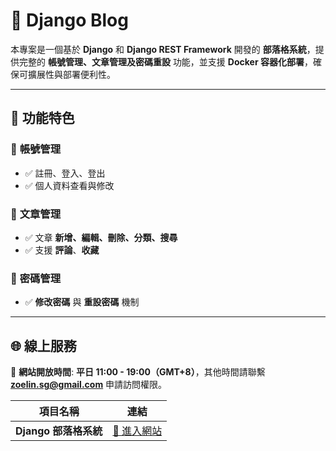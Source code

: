 # 📝 Django Blog 

本專案是一個基於 **Django** 和 **Django REST Framework** 開發的 **部落格系統**，提供完整的 **帳號管理、文章管理及密碼重設** 功能，並支援 **Docker 容器化部署**，確保可擴展性與部署便利性。

---

## 🎯 功能特色

### 🔹 **帳號管理**
- ✅ 註冊、登入、登出
- ✅ 個人資料查看與修改

### 🔹 **文章管理**
- ✅ 文章 **新增、編輯、刪除、分類、搜尋**
- ✅ 支援 **評論**、**收藏**

### 🔹 **密碼管理**
- ✅ **修改密碼** 與 **重設密碼** 機制

---

## 🌐 線上服務

🔹 **網站開放時間**: **平日 11:00 - 19:00（GMT+8）**，其他時間請聯繫 **zoelin.sg@gmail.com** 申請訪問權限。

| 項目名稱 | 連結 |
| --- | --- |
| **Django 部落格系統** | [🔗 進入網站](https://zoe-blog.sunflowx.com/) |
